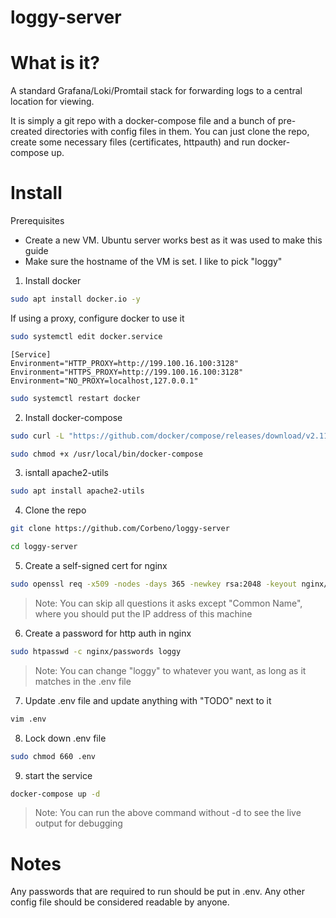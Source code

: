 # loggy-server

# What is it?

A standard Grafana/Loki/Promtail stack for forwarding logs to a central location for viewing. 

It is simply a git repo with a docker-compose file and a bunch of pre-created directories with config files in them. You can just clone the repo, create some necessary files (certificates, httpauth) and run docker-compose up. 

# Install

 Prerequisites 
- Create a new VM. Ubuntu server works best as it was used to make this guide
-  Make sure the hostname of the VM is set. I like to pick "loggy"


1. Install docker
```bash
sudo apt install docker.io -y
```
   
If using a proxy, configure docker to use it
```bash
sudo systemctl edit docker.service
```

```
[Service]
Environment="HTTP_PROXY=http://199.100.16.100:3128"
Environment="HTTPS_PROXY=http://199.100.16.100:3128"
Environment="NO_PROXY=localhost,127.0.0.1"
```
   
```bash
sudo systemctl restart docker
```
   
2. Install docker-compose
```bash
sudo curl -L "https://github.com/docker/compose/releases/download/v2.11.0/docker-compose-$(uname -s)-$(uname -m)" -o /usr/local/bin/docker-compose
```
   
```bash
sudo chmod +x /usr/local/bin/docker-compose
```
   
3. isntall apache2-utils
```bash
sudo apt install apache2-utils
```
   
4. Clone the repo
```bash
git clone https://github.com/Corbeno/loggy-server
```
   
```bash
cd loggy-server
```
   
5. Create a self-signed cert for nginx
```bash
sudo openssl req -x509 -nodes -days 365 -newkey rsa:2048 -keyout nginx/certificates/nginx.key -out nginx/certificates/nginx.crt
```

> Note: You can skip all questions it asks except "Common Name", where you should put the IP address of this machine


6. Create a password for http auth in nginx
```bash
sudo htpasswd -c nginx/passwords loggy
```

> Note: You can change "loggy" to whatever you want, as long as it matches in the .env file

  
7. Update .env file and update anything with "TODO" next to it
```bash
vim .env
```
   
8. Lock down .env file
```bash
sudo chmod 660 .env
```
   
9. start the service
```bash
docker-compose up -d
```
> Note: You can run the above command without -d to see the live output for debugging



# Notes
Any passwords that are required to run should be put in .env. Any other config file should be considered readable by anyone. 


